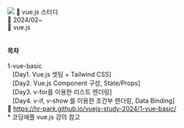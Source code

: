 <img src="https://capsule-render.vercel.app/api?type=wave&color=auto&reversal=true&height=200&section=heade&text=vue.js_weekly_study&textBg=true&fontSize=60&fontColor=auto" />
📝 vue.js 스터디<br>
📅 2024/02~<br>
🔨 vue.js<br>
<br><br>
<b>목차</b><br><br>
1-vue-basic<br>
&nbsp;&nbsp;&nbsp;[Day1. Vue.js 셋팅 + Tailwind CSS]<br>
&nbsp;&nbsp;&nbsp;[Day2. Vue.js Component 구성, State/Props]<br>
&nbsp;&nbsp;&nbsp;[Day3. v-for를 이용한 리스트 렌더링]<br>
&nbsp;&nbsp;&nbsp;[Day4. v-if, v-show 를 이용한 조건부 렌더링, Data Binding]<br>
🔗 <a href="https://hr-park.github.io/vuejs-study-2024/1-vue-basic/">https://hr-park.github.io/vuejs-study-2024/1-vue-basic/</a><br>
* 코딩애플 vue.js 강의 참고
